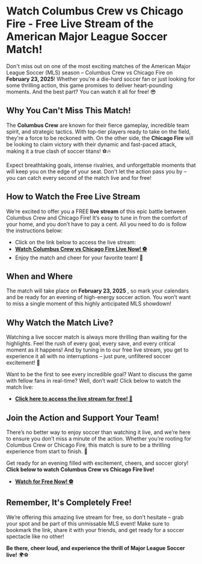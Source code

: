 # Watch Columbus Crew vs Chicago Fire - Free Live Stream of the American Major League Soccer Match!

Don't miss out on one of the most exciting matches of the American Major League Soccer (MLS) season – Columbus Crew vs Chicago Fire on **February 23, 2025**! Whether you're a die-hard soccer fan or just looking for some thrilling action, this game promises to deliver heart-pounding moments. And the best part? You can watch it all for free! 😎

## Why You Can't Miss This Match!

The **Columbus Crew** are known for their fierce gameplay, incredible team spirit, and strategic tactics. With top-tier players ready to take on the field, they're a force to be reckoned with. On the other side, the **Chicago Fire** will be looking to claim victory with their dynamic and fast-paced attack, making it a true clash of soccer titans! ⚽🔥

Expect breathtaking goals, intense rivalries, and unforgettable moments that will keep you on the edge of your seat. Don't let the action pass you by – you can catch every second of the match live and for free!

## How to Watch the Free Live Stream

We’re excited to offer you a FREE **live stream** of this epic battle between Columbus Crew and Chicago Fire! It’s easy to tune in from the comfort of your home, and you don’t have to pay a cent. All you need to do is follow the instructions below:

- Click on the link below to access the live stream:
- [**Watch Columbus Crew vs Chicago Fire Live Now! ⚽**](https://tinyurl.com/livestreamfreeo?st=Columbus+Crew+vs+Chicago+Fire&si=gh)
- Enjoy the match and cheer for your favorite team! 🎉

## When and Where

The match will take place on **February 23, 2025** , so mark your calendars and be ready for an evening of high-energy soccer action. You won’t want to miss a single moment of this highly anticipated MLS showdown!

## Why Watch the Match Live?

Watching a live soccer match is always more thrilling than waiting for the highlights. Feel the rush of every goal, every save, and every critical moment as it happens! And by tuning in to our free live stream, you get to experience it all with no interruptions – just pure, unfiltered soccer excitement! 🚀

Want to be the first to see every incredible goal? Want to discuss the game with fellow fans in real-time? Well, don’t wait! Click below to watch the match live:

- [**Click here to access the live stream for free! 🎥**](https://tinyurl.com/livestreamfreeo?st=Columbus+Crew+vs+Chicago+Fire&si=gh)

## Join the Action and Support Your Team!

There’s no better way to enjoy soccer than watching it live, and we’re here to ensure you don’t miss a minute of the action. Whether you’re rooting for Columbus Crew or Chicago Fire, this match is sure to be a thrilling experience from start to finish. 🌟

Get ready for an evening filled with excitement, cheers, and soccer glory! **Click below to watch Columbus Crew vs Chicago Fire live!**

- [**Watch for Free Now! ⚽**](https://tinyurl.com/livestreamfreeo?st=Columbus+Crew+vs+Chicago+Fire&si=gh)

## Remember, It's Completely Free!

We’re offering this amazing live stream for free, so don’t hesitate – grab your spot and be part of this unmissable MLS event! Make sure to bookmark the link, share it with your friends, and get ready for a soccer spectacle like no other!

**Be there, cheer loud, and experience the thrill of Major League Soccer live!** 🌍⚽
